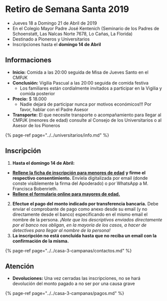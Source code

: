# Retiro de Semana Santa 2019

* Jueves 18 a Domingo 21 de Abril de 2019
* En el Colegio Mayor Padre José Kentenich (Seminario de los Padres de Schoenstatt, Las Nalcas Norte 7678, Lo Cañas, La Florida)
* Destinado a Pioneros y Universitarios
* Inscripciones hasta el **domingo 14 de Abril**

## Informaciones

* **Inicio:** Comida a las 20:00 seguida de Misa de Jueves Santo en el CMPJK
* **Conclusión:** Vigilia Pascual a las 20:00 seguida de comida festiva
  * Los familiares están cordialmente invitados a participar en la Vigilia y comida posterior
* **Precio:** $ 18.000
  * Nadie dejará de participar nunca por motivos económicos!!! Por favor, hablar con el Padre Asesor
* **Transporte:** El que necesite transporte o acompañamiento para llegar al CMPJK (menores de edad) consulte al Consejo de los Universitarios o al Asesor de los Pioneros

{% page-ref page="../../universitarios/info.md" %}


## Inscripción

1. **Hasta el domingo 14 de Abril:**
  * [**Rellene la ficha de inscripción para menores de edad**](http://pentecostes.info/peregrinacion-auco-2018.pdf) **y firme el respectivo consentimiento.** Envíela digitalizada por email \(donde conste visiblemente la firma del Apoderado\) o por WhatsApp a M. Francisca Bobenrieth.
  * [**Rellene el formulario online para mayores de edad.**](http://pentecostes.info/peregrinacion-auco-2018-18.pdf)
2. **Efectue el pago del monto indicado por transferencia bancaria.** Debe enviar el comprobante de pago como anexo desde su email \(y no directamente desde el banco\) especificando en el mismo email el nombre de la persona. _¡Note que los descriptivos enviados directamente por el banco nos obligan, en la mayoría de los casos, a hacer de detectives para llegar al nombre de la persona!_
3. **La inscripción no está concluída hasta que no reciba un email con la confirmación de la misma.**

{% page-ref page="../../casa-3-campanas/contactos.md" %}

## Atención

* **Devoluciones:** Una vez cerradas las inscripciones, no se hará devolución del monto pagado a no ser por una causa grave

{% page-ref page="../../casa-3-campanas/pagos.md" %}
